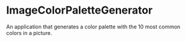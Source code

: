 # ImageColorPaletteGenerator
An application that generates a color palette with the 10 most common colors in a picture.
